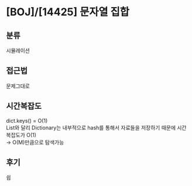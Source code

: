 # [BOJ]/[14425] 문자열 집합

## 분류
시뮬레이션

## 접근법
문제그대로

## 시간복잡도
dict.keys() = O(1)<br>
List와 달리 Dictionary는 내부적으로 hash를 통해서 자료들을 저장하기 때문에 시간복잡도가 O(1)<br>
-> O(M)만큼으로 탐색가능<Br>

## 후기
쉽